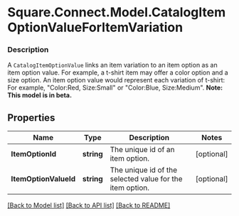 # Square.Connect.Model.CatalogItemOptionValueForItemVariation

### Description

A `CatalogItemOptionValue` links an item variation to an item option as an item option value. For example, a t-shirt item may offer a color option and a size option. An item option value would represent each variation of t-shirt: For example, \"Color:Red, Size:Small\" or \"Color:Blue, Size:Medium\".
**Note: This model is in beta.**

## Properties

Name | Type | Description | Notes
------------ | ------------- | ------------- | -------------
**ItemOptionId** | **string** | The unique id of an item option. | [optional] 
**ItemOptionValueId** | **string** | The unique id of the selected value for the item option. | [optional] 



[[Back to Model list]](../README.md#documentation-for-models) [[Back to API list]](../README.md#documentation-for-api-endpoints) [[Back to README]](../README.md)


